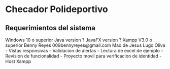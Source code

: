 <h1> Checador Polideportivo </h1>

<h2>Requerimientos del sistema</h2>
Windows 10 o superior
Java version ?
JavaFX version ?
Xampp V3.0 o superior

<Developers>
Benny Reyes 009bennyreyes@gmail.com
Mao de Jesus Lugo Oliva

<TO DO>
- Vistas responsivas
- Validacion de alertas
- Lectura de excel de ejemplo
- Revision de funcionalidad
- Proyecto movil para verificacion de identidad
- Host Xampp

